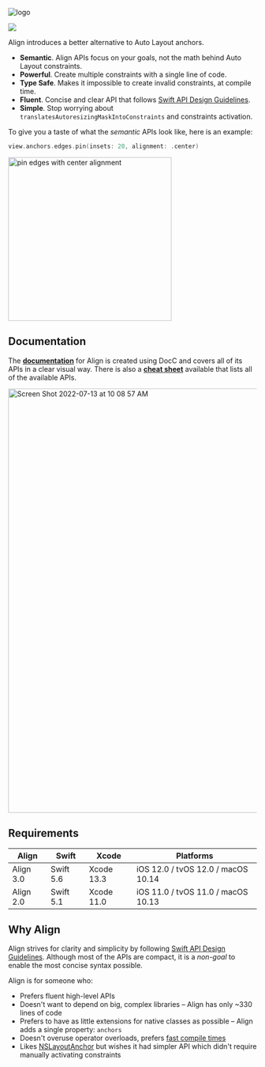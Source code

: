 ![logo](https://user-images.githubusercontent.com/1567433/178810472-8b5f687e-ed7f-491c-99ed-e86e563462ef.png)

<p align="left">
<img src="https://img.shields.io/badge/platforms-iOS%2C%20tvOS%2C%20macOS-lightgrey.svg?colorA=28a745">
</p>

Align introduces a better alternative to Auto Layout anchors.

- **Semantic**. Align APIs focus on your goals, not the math behind Auto Layout constraints.  
- **Powerful**. Create multiple constraints with a single line of code.  
- **Type Safe**. Makes it impossible to create invalid constraints, at compile time.  
- **Fluent**. Concise and clear API that follows [Swift API Design Guidelines](https://swift.org/documentation/api-design-guidelines/).  
- **Simple**. Stop worrying about `translatesAutoresizingMaskIntoConstraints` and constraints activation.  

To give you a taste of what the *semantic* APIs look like, here is an example:

```swift
view.anchors.edges.pin(insets: 20, alignment: .center)
```

<img src="https://user-images.githubusercontent.com/1567433/84931836-5cb7e400-b0a1-11ea-8342-ce76b151fcad.png" alt="pin edges with center alignment" width="331px"/>

## Documentation

The [**documentation**](https://kean-docs.github.io/align/documentation/align/) for Align is created using DocC and covers all of its APIs in a clear visual way. There is also a [**cheat sheet**](https://github.com/kean/Align/blob/master/Sources/Align.docc/Resources/align-cheat-sheet.pdf) available that lists all of the available APIs.

<a href="https://kean-docs.github.io/align/documentation/align/">
<img alt="Screen Shot 2022-07-13 at 10 08 57 AM" src="https://user-images.githubusercontent.com/1567433/178755429-9420d25e-dad1-4e61-9a22-04139c5746e6.png"  width="858px">
</a>

## Requirements

| Align          | Swift       | Xcode             | Platforms                          |
|----------------|-------------|-------------------|------------------------------------|
| Align 3.0      | Swift 5.6   | Xcode 13.3        | iOS 12.0 / tvOS 12.0 / macOS 10.14 |
| Align 2.0      | Swift 5.1   | Xcode 11.0        | iOS 11.0 / tvOS 11.0 / macOS 10.13 | 

## Why Align

Align strives for clarity and simplicity by following [Swift API Design Guidelines](https://swift.org/documentation/api-design-guidelines/). Although most of the APIs are compact, it is a *non-goal* to enable the most concise syntax possible.

Align is for someone who:

- Prefers fluent high-level APIs
- Doesn't want to depend on big, complex libraries – Align has only ~330 lines of code
- Prefers to have as little extensions for native classes as possible – Align adds a single property: `anchors` 
- Doesn't overuse operator overloads, prefers [fast compile times](https://github.com/robb/Cartography/issues/215)
- Likes [NSLayoutAnchor](https://developer.apple.com/library/ios/documentation/AppKit/Reference/NSLayoutAnchor_ClassReference/index.html) but wishes it had simpler API which didn't require manually activating constraints
